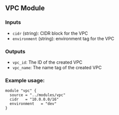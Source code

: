 ## VPC Module

### Inputs
- `cidr` (string): CIDR block for the VPC
- `environment` (string): environment tag for the VPC

### Outputs
- `vpc_id`: The ID of the created VPC
- `vpc_name`: The name tag of the created VPC

### Example usage:

```hcl
module "vpc" {
  source = "../modules/vpc"
  cidr   = "10.0.0.0/16"
  environment   = "dev"
}
